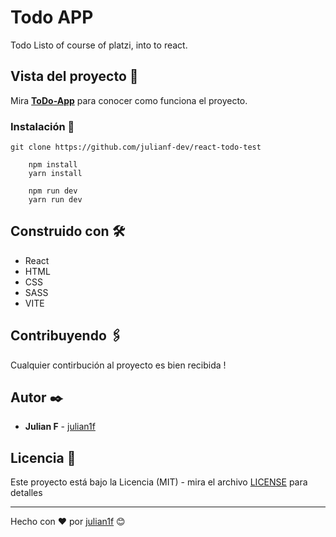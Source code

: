 # Todo APP

Todo Listo of course of platzi, into to react.

## Vista del proyecto 🚀

Mira **[ToDo-App](https://julian1david-react-todo.netlify.app/)** para conocer como funciona el proyecto.

### Instalación 🔧

```
git clone https://github.com/julianf-dev/react-todo-test
```

```
    npm install
    yarn install
```

```
    npm run dev
    yarn run dev
```

## Construido con 🛠️

- React
- HTML
- CSS
- SASS
- VITE

## Contribuyendo 🖇️

Cualquier contirbución al proyecto es bien recibida !

## Autor ✒️

- **Julian F** - [julian1f](https://github.com/julianf-dev)

## Licencia 📄

Este proyecto está bajo la Licencia (MIT) - mira el archivo [LICENSE](LICENSE) para detalles

---

Hecho con ❤️ por [julian1f](https://github.com/julianf-dev) 😊
